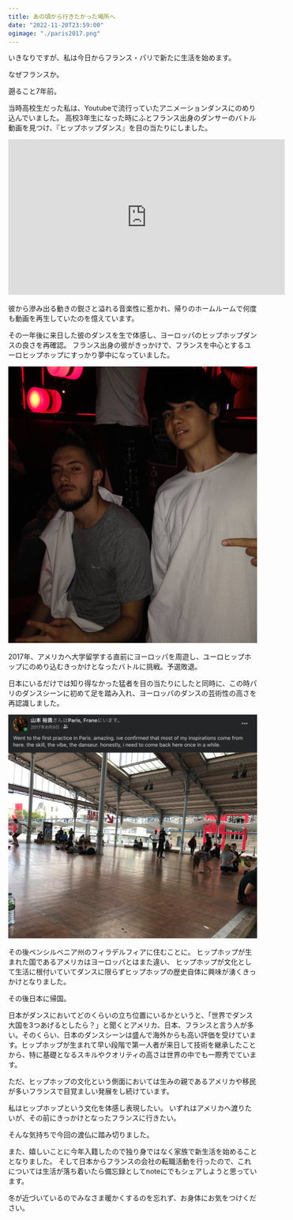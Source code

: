 ```yaml
---
title: あの頃から行きたかった場所へ
date: "2022-11-20T23:59:00"
ogimage: "./paris2017.png"
---
```


いきなりですが、私は今日からフランス・パリで新たに生活を始めます。

なぜフランスか。

遡ること7年前。

当時高校生だった私は、Youtubeで流行っていたアニメーションダンスにのめり込んでいました。
高校3年生になった時にふとフランス出身のダンサーのバトル動画を見つけ、『ヒップホップダンス』を目の当たりにしました。

<iframe width="560" height="315" src="https://www.youtube.com/embed/928or5ET2Tc" title="YouTube video player" frameborder="0" allow="accelerometer; autoplay; clipboard-write; encrypted-media; gyroscope; picture-in-picture" allowfullscreen></iframe>

彼から滲み出る動きの鋭さと溢れる音楽性に惹かれ、帰りのホームルームで何度も動画を再生していたのを憶えています。

その一年後に来日した彼のダンスを生で体感し、ヨーロッパのヒップホップダンスの良さを再確認。
フランス出身の彼がきっかけで、フランスを中心とするユーロヒップホップにすっかり夢中になっていました。

![WDC 2016 with Waydi](./waydi2016.png)

2017年、アメリカへ大学留学する直前にヨーロッパを周遊し、ユーロヒップホップにのめり込むきっかけとなったバトルに挑戦。予選敗退。

日本にいるだけでは知り得なかった猛者を目の当たりにしたと同時に、この時パリのダンスシーンに初めて足を踏み入れ、ヨーロッパのダンスの芸術性の高さを再認識しました。

![Paris in 2017](./paris2017.png)

その後ペンシルベニア州のフィラデルフィアに住むことに。
ヒップホップが生まれた国であるアメリカはヨーロッパとはまた違い、
ヒップホップが文化として生活に根付いていてダンスに限らずヒップホップの歴史自体に興味が湧くきっかけとなりました。

その後日本に帰国。

日本がダンスにおいてどのくらいの立ち位置にいるかというと、「世界でダンス大国を3つあげるとしたら？」と聞くとアメリカ、日本、フランスと言う人が多い。そのくらい、日本のダンスシーンは盛んで海外からも高い評価を受けています。ヒップホップが生まれて早い段階で第一人者が来日して技術を継承したことから、特に基礎となるスキルやクオリティの高さは世界の中でも一際秀でています。

ただ、ヒップホップの文化という側面においては生みの親であるアメリカや移民が多いフランスで目覚ましい発展をし続けています。

私はヒップホップという文化を体感し表現したい。
いずれはアメリカへ渡りたいが、その前にきっかけとなったフランスに行きたい。

そんな気持ちで今回の渡仏に踏み切りました。

また、嬉しいことに今年入籍したので独り身ではなく家族で新生活を始めることとなりました。
そして日本からフランスの会社の転職活動を行ったので、これについては生活が落ち着いたら備忘録としてnoteにでもシェアしようと思っています。

冬が近づいているのでみなさま暖かくするのを忘れず、お身体にお気をつけください。